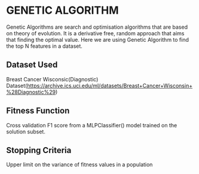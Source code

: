 # GENETIC ALGORITHM
Genetic Algorithms are search and optimisation algorithms that are based on theory of evolution. It is a derivative free, random approach that 
aims that finding the optimal value. Here we are using Genetic Algorithm to find the top N features in a dataset.

## Dataset Used
Breast Cancer Wisconsic(Diagnostic) Dataset(https://archive.ics.uci.edu/ml/datasets/Breast+Cancer+Wisconsin+%28Diagnostic%29)

## Fitness Function 
Cross validation F1 score from a MLPClassifier() model trained on the solution subset.

## Stopping Criteria
Upper limit on the variance of fitness values in a population
